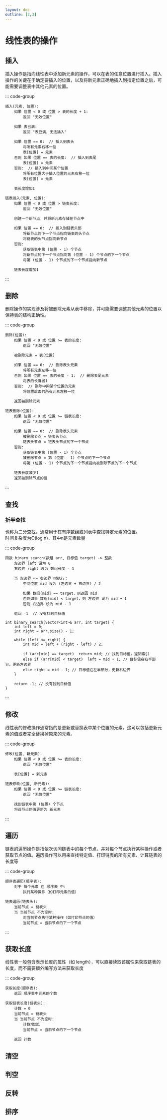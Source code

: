 ```yaml
---
layout: doc
outline: [2,3]
---
```

# 线性表的操作

## 插入

插入操作是指向线性表中添加新元素的操作，可以在表的任意位置进行插入。插入操作的关键在于确定要插入的位置，以及将新元素正确地插入到指定位置之后，可能需要调整表中其他元素的位置。

::: code-group

```text[顺序表]
插入(元素, 位置):
    如果 位置 < 0 或 位置 > 表的长度 + 1:
        返回 "无效位置"
    
    如果 表已满:
        返回 "表已满，无法插入"
    
    如果 位置 == 0:  // 插入到表头
        将所有元素右移一位
        表[位置] = 元素
    否则 如果 位置 == 表的长度:  // 插入到表尾
        表[位置] = 元素
    否则:  // 插入到中间某个位置
        将所有位置大于插入位置的元素右移一位
        表[位置] = 元素
    
    表长度增加1
```

```text[链表]
链表插入(元素, 位置):
    如果 位置 < 0 或 位置 > 链表长度:
        返回 "无效位置"
    
    创建一个新节点，并将新元素存储在节点中
    
    如果 位置 == 0:  // 插入到链表头部
        将新节点的下一个节点指向链表的头节点
        将链表的头节点指向新节点
    否则:
        获取链表中第 (位置 - 1) 个节点
        将新节点的下一个节点指向第 (位置 - 1) 个节点的下一个节点
        将第 (位置 - 1) 个节点的下一个节点指向新节点
        
    链表长度增加1
```

:::

## 删除

删除操作的实现涉及将被删除元素从表中移除，并可能需要调整其他元素的位置以保持表的结构正确性。

::: code-group

```text[顺序表]
删除(位置):
    如果 位置 < 0 或 位置 >= 表的长度:
        返回 "无效位置"
    
    被删除元素 = 表[位置]
    
    如果 位置 == 0:  // 删除表头元素
        将所有元素左移一位
    否则 如果 位置 == 表的长度 - 1:  // 删除表尾元素
        将表的长度减1
    否则:  // 删除中间某个位置的元素
        将位置后面的所有元素左移一位
    
    返回被删除元素
```

```text[链表]
链表删除(位置):
    如果 位置 < 0 或 位置 >= 链表长度:
        返回 "无效位置"
    
    如果 位置 == 0:  // 删除表头元素
        被删除节点 = 链表头节点
        链表头节点 = 链表头节点的下一个节点
    否则:
        获取链表中第 (位置 - 1) 个节点
        被删除节点 = 第 (位置 - 1) 个节点的下一个节点
        将第 (位置 - 1) 个节点的下一个节点指向被删除节点的下一个节点
    
    链表长度减少1
    返回被删除节点的值
```

:::

## 查找

### 折半查找

也称为二分查找，通常用于在有序数组或列表中查找特定元素的位置。  
时间复杂度为O(log n)，其中n是元素数量

::: code-group

```text[伪代码]
函数 binary_search(数组 arr, 目标值 target) -> 整数
    左边界 left 设为 0
    右边界 right 设为 数组长度 - 1
    
    当 左边界 <= 右边界 时执行：
        中间位置 mid 设为 (左边界 + 右边界) / 2
        
        如果 数组[mid] == target，则返回 mid
        否则如果 数组[mid] < target，则 左边界 设为 mid + 1
        否则 右边界 设为 mid - 1
    
    返回 -1  // 没有找到目标值
```

```c++[C++]
int binary_search(vector<int>& arr, int target) {
    int left = 0;
    int right = arr.size() - 1;

    while (left <= right) {
        int mid = left + (right - left) / 2;

        if (arr[mid] == target)  return mid; // 找到目标值，返回索引
        else if (arr[mid] < target)  left = mid + 1; // 目标值在右半部分，更新左边界
        else right = mid - 1; // 目标值在左半部分，更新右边界
    }

    return -1; // 没有找到目标值
}
```

:::


## 修改

线性表的修改操作通常指的是更新或替换表中某个位置的元素。这可以包括更新元素的值或者完全替换掉原来的元素。

::: code-group

```text[顺序表]
修改(位置, 新元素):
    如果 位置 < 0 或 位置 >= 表的长度:
        返回 "无效位置"
    
    表[位置] = 新元素
```

```text[链表]
链表修改(位置, 新元素):
    如果 位置 < 0 或 位置 >= 链表长度:
        返回 "无效位置"
    
    找到链表中第 (位置) 个节点
    将该节点的值更新为 新元素
```

:::

## 遍历

链表的遍历操作是指依次访问链表中的每个节点，并对每个节点执行某种操作或者获取节点的值。遍历操作可以用来查找特定值、打印链表的所有元素、计算链表的长度等

::: code-group

```text[顺序表]
顺序表遍历(顺序表):
    对于 每个元素 在 顺序表 中:
        执行某种操作（如打印元素的值）
```

```text[链表]
链表遍历(链表头):
    当前节点 = 链表头
    当 当前节点 不为空时:
        对当前节点执行某种操作（如打印节点的值）
        当前节点 = 当前节点的下一个节点
```

:::

## 获取长度

线性表一般包含表示长度的属性（如 length），可以直接读取该属性来获取链表的长度，而不需要额外编写方法来获取长度

::: code-group

```text[顺序表]
获取长度(顺序表):
    返回 顺序表中元素的个数
```

```text[链表]
获取链表长度(链表头):
    计数 = 0
    当前节点 = 链表头
    当 当前节点 不为空时:
        计数增加1
        当前节点 = 当前节点的下一个节点
    
    返回 计数
```

## 清空

## 判空

## 反转

## 排序